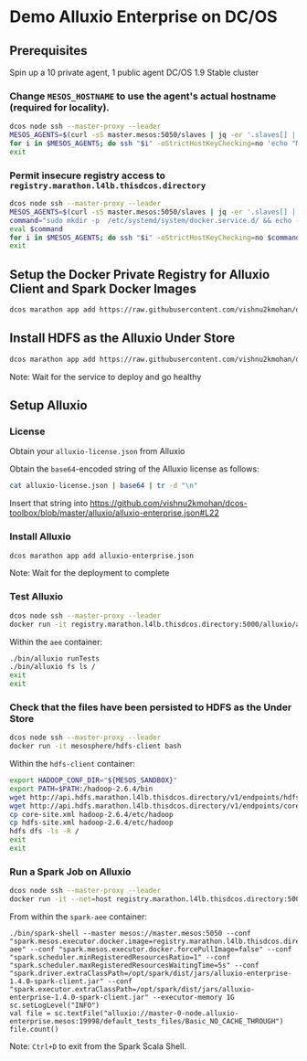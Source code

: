 # Demo Alluxio Enterprise on DC/OS

## Prerequisites

Spin up a 10 private agent, 1 public agent DC/OS 1.9 Stable cluster

### Change `MESOS_HOSTNAME` to use the agent's actual hostname (required for locality).

```bash
dcos node ssh --master-proxy --leader
MESOS_AGENTS=$(curl -sS master.mesos:5050/slaves | jq -er '.slaves[] | .hostname')
for i in $MESOS_AGENTS; do ssh "$i" -oStrictHostKeyChecking=no 'echo "MESOS_HOSTNAME=`hostname`" | sudo tee -a /var/lib/dcos/mesos-slave-common && agent=`sudo systemctl status dcos-mesos-slave.service | grep "running" | wc -l` && if [ $agent = "1" ]; then sudo systemctl stop dcos-mesos-slave.service && sudo rm -f /var/lib/mesos/slave/meta/slaves/latest && sudo systemctl start dcos-mesos-slave.service --no-block; fi'; done
exit
```

### Permit insecure registry access to `registry.marathon.l4lb.thisdcos.directory`

```bash
dcos node ssh --master-proxy --leader
MESOS_AGENTS=$(curl -sS master.mesos:5050/slaves | jq -er '.slaves[] | .hostname')
command="sudo mkdir -p  /etc/systemd/system/docker.service.d/ && echo -e '[Service]\nEnvironmentFile=-/etc/sysconfig/docker\nEnvironmentFile=-/etc/sysconfig/docker-storage\nEnvironmentFile=-/etc/sysconfig/docker-network\nExecStart=\nExecStart=/usr/bin/docker daemon -H fd:// $OPTIONS $DOCKER_STORAGE_OPTIONS $DOCKER_NETWORK_OPTIONS $BLOCK_REGISTRY $INSECURE_REGISTRY --storage-driver=overlay --insecure-registry registry.marathon.l4lb.thisdcos.directory:5000' | sudo tee --append /etc/systemd/system/docker.service.d/override.conf && sudo systemctl daemon-reload && sudo systemctl restart docker"
eval $command
for i in $MESOS_AGENTS; do ssh "$i" -oStrictHostKeyChecking=no $command; done
exit
```

## Setup the Docker Private Registry for Alluxio Client and Spark Docker Images

```bash
dcos marathon app add https://raw.githubusercontent.com/vishnu2kmohan/dcos-toolbox/master/registry/registry.json
```

## Install HDFS as the Alluxio Under Store

```bash
dcos marathon app add https://raw.githubusercontent.com/vishnu2kmohan/dcos-toolbox/master/hdfs/hdfs.json
```

Note: Wait for the service to deploy and go healthy

## Setup Alluxio

### License

Obtain your `alluxio-license.json` from Alluxio

Obtain the `base64`-encoded string of the Alluxio license as follows:
```bash
cat alluxio-license.json | base64 | tr -d "\n"
```

Insert that string into https://github.com/vishnu2kmohan/dcos-toolbox/blob/master/alluxio/alluxio-enterprise.json#L22

### Install Alluxio

```bash
dcos marathon app add alluxio-enterprise.json
```

Note: Wait for the deployment to complete

### Test Alluxio

```bash
dcos node ssh --master-proxy --leader
docker run -it registry.marathon.l4lb.thisdcos.directory:5000/alluxio/aee /bin/bash
```

Within the `aee` container:

```bash
./bin/alluxio runTests
./bin/alluxio fs ls /
exit
exit
```

### Check that the files have been persisted to HDFS as the Under Store

```bash
dcos node ssh --master-proxy --leader
docker run -it mesosphere/hdfs-client bash
```

Within the `hdfs-client` container:

```bash
export HADOOP_CONF_DIR="${MESOS_SANDBOX}"
export PATH=$PATH:/hadoop-2.6.4/bin
wget http://api.hdfs.marathon.l4lb.thisdcos.directory/v1/endpoints/hdfs-site.xml
wget http://api.hdfs.marathon.l4lb.thisdcos.directory/v1/endpoints/core-site.xml
cp core-site.xml hadoop-2.6.4/etc/hadoop
cp hdfs-site.xml hadoop-2.6.4/etc/hadoop
hdfs dfs -ls -R /
exit
exit
```

### Run a Spark Job on Alluxio

```bash
dcos node ssh --master-proxy --leader
docker run -it --net=host registry.marathon.l4lb.thisdcos.directory:5000/alluxio/spark-aee /bin/bash
```

From within the `spark-aee` container:
```                                              
./bin/spark-shell --master mesos://master.mesos:5050 --conf "spark.mesos.executor.docker.image=registry.marathon.l4lb.thisdcos.directory:5000/alluxio/spark-aee" --conf "spark.mesos.executor.docker.forcePullImage=false" --conf "spark.scheduler.minRegisteredResourcesRatio=1" --conf "spark.scheduler.maxRegisteredResourcesWaitingTime=5s" --conf "spark.driver.extraClassPath=/opt/spark/dist/jars/alluxio-enterprise-1.4.0-spark-client.jar" --conf "spark.executor.extraClassPath=/opt/spark/dist/jars/alluxio-enterprise-1.4.0-spark-client.jar" --executor-memory 1G
sc.setLogLevel("INFO")                                                          
val file = sc.textFile("alluxio://master-0-node.alluxio-enterprise.mesos:19998/default_tests_files/Basic_NO_CACHE_THROUGH")
file.count()
```

Note: `Ctrl+D` to exit from the Spark Scala Shell.
